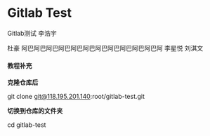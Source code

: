 # Gitlab Test

Gitlab测试
李浩宇

杜豪     阿巴阿巴阿巴阿巴阿巴阿巴阿巴阿巴阿巴阿巴阿巴阿 李星悦 刘淇文

#### 教程补充

**克隆仓库后**

git clone git@118.195.201.140:root/gitlab-test.git

**切换到仓库的文件夹**

cd gitlab-test
